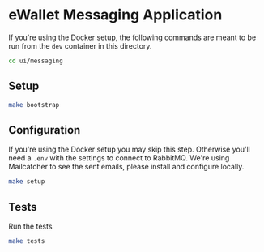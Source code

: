 # eWallet Messaging Application

If you're using the Docker setup, the following commands are meant to be run from the `dev` container in this directory.

```bash
cd ui/messaging
```

## Setup

```bash
make bootstrap
```

## Configuration

If you're using the Docker setup you may skip this step.
Otherwise you'll need a `.env` with the settings to connect to RabbitMQ.
We're using Mailcatcher to see the sent emails, please install and configure locally.

```bash
make setup
```

## Tests

Run the tests

```bash
make tests
```
